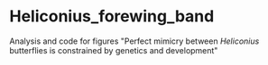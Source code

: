 # Heliconius_forewing_band
Analysis and code for figures
"Perfect mimicry between <i>Heliconius</i> butterflies is constrained by genetics and development"
